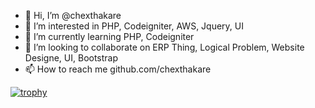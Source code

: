 - 👋 Hi, I’m @chexthakare
- 👀 I’m interested in PHP, Codeigniter, AWS, Jquery, UI
- 🌱 I’m currently learning PHP, Codeigniter
- 💞️ I’m looking to collaborate on ERP Thing, Logical Problem, Website Designe, UI, Bootstrap 
- 📫 How to reach me github.com/chexthakare

[![trophy](https://github-profile-trophy.vercel.app/?username=chexthakare)](https://github.com/chexthakare/github-profile-trophy)

<!---
chexthakare/chexthakare is a ✨ special ✨ repository because its `README.md` (this file) appears on your GitHub profile.
You can click the Preview link to take a look at your changes.
--->
